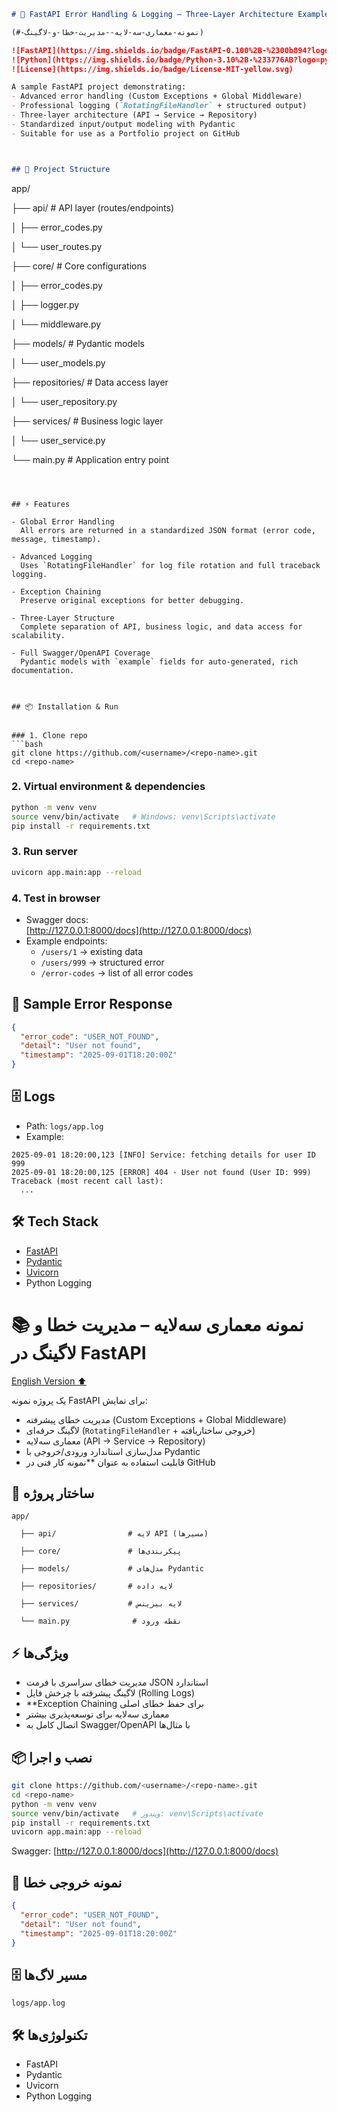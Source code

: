 

```markdown
# 🚀 FastAPI Error Handling & Logging – Three-Layer Architecture Example

(#-نمونه-معماری-سه-لایه--مدیریت-خطا-و-لاگینگ)

![FastAPI](https://img.shields.io/badge/FastAPI-0.100%2B-%2300b894?logo=fastapi)
![Python](https://img.shields.io/badge/Python-3.10%2B-%233776AB?logo=python)
![License](https://img.shields.io/badge/License-MIT-yellow.svg)

A sample FastAPI project demonstrating:
- Advanced error handling (Custom Exceptions + Global Middleware)
- Professional logging (`RotatingFileHandler` + structured output)
- Three-layer architecture (API → Service → Repository)
- Standardized input/output modeling with Pydantic
- Suitable for use as a Portfolio project on GitHub



## 📂 Project Structure

```
app/

  ├── api/                # API layer (routes/endpoints)

  │   ├── error_codes.py

  │   └── user_routes.py

  ├── core/               # Core configurations

  │   ├── error_codes.py

  │   ├── logger.py

  │   └── middleware.py

  ├── models/             # Pydantic models

  │   └── user_models.py

  ├── repositories/       # Data access layer

  │   └── user_repository.py

  ├── services/           # Business logic layer

  │   └── user_service.py

  └── main.py             # Application entry point
```



## ⚡ Features

- Global Error Handling
  All errors are returned in a standardized JSON format (error code, message, timestamp).

- Advanced Logging
  Uses `RotatingFileHandler` for log file rotation and full traceback logging.

- Exception Chaining 
  Preserve original exceptions for better debugging.

- Three-Layer Structure
  Complete separation of API, business logic, and data access for scalability.

- Full Swagger/OpenAPI Coverage
  Pydantic models with `example` fields for auto-generated, rich documentation.



## 📦 Installation & Run


### 1. Clone repo
```bash
git clone https://github.com/<username>/<repo-name>.git
cd <repo-name>
```

### 2. Virtual environment & dependencies
```bash
python -m venv venv
source venv/bin/activate   # Windows: venv\Scripts\activate
pip install -r requirements.txt
```

### 3. Run server
```bash
uvicorn app.main:app --reload
```

### 4. Test in browser
- Swagger docs:  
  [http://127.0.0.1:8000/docs](http://127.0.0.1:8000/docs)  
- Example endpoints:  
  - `/users/1` → existing data  
  - `/users/999` → structured error  
  - `/error-codes` → list of all error codes



## 📄 Sample Error Response
```json
{
  "error_code": "USER_NOT_FOUND",
  "detail": "User not found",
  "timestamp": "2025-09-01T18:20:00Z"
}
```



## 🗄 Logs
- Path: `logs/app.log`
- Example:
```
2025-09-01 18:20:00,123 [INFO] Service: fetching details for user ID 999
2025-09-01 18:20:00,125 [ERROR] 404 - User not found (User ID: 999)
Traceback (most recent call last):
  ...
```



## 🛠 Tech Stack
- [FastAPI](https://fastapi.tiangolo.com)
- [Pydantic](https://docs.pydantic.dev)
- [Uvicorn](https://www.uvicorn.org)
- Python Logging







# 📚 نمونه معماری سه‌لایه – مدیریت خطا و لاگینگ در FastAPI

[English Version ⬆](#fastapi-error-handling--logging--three-layer-architecture-example)

یک پروژه نمونه FastAPI برای نمایش:
- مدیریت خطای پیشرفته (Custom Exceptions + Global Middleware)
- لاگینگ حرفه‌ای (`RotatingFileHandler` + خروجی ساختاریافته)
- معماری سه‌لایه (API → Service → Repository)
- مدل‌سازی استاندارد ورودی/خروجی با Pydantic
- قابلیت استفاده به عنوان **نمونه کار فنی در GitHub



## 📂 ساختار پروژه

```
app/

  ├── api/                # لایه API (مسیرها)

  ├── core/               # پیکربندی‌ها

  ├── models/             # مدل‌های Pydantic

  ├── repositories/       # لایه داده

  ├── services/           # لایه بیزینس

  └── main.py              # نقطه ورود
```



## ⚡ ویژگی‌ها

- مدیریت خطای سراسری با فرمت JSON استاندارد
- لاگینگ پیشرفته با چرخش فایل (Rolling Logs)
- **Exception Chaining برای حفظ خطای اصلی
- معماری سه‌لایه برای توسعه‌پذیری بیشتر
- اتصال کامل به Swagger/OpenAPI با مثال‌ها



## 📦 نصب و اجرا

```bash
git clone https://github.com/<username>/<repo-name>.git
cd <repo-name>
python -m venv venv
source venv/bin/activate   # ویندوز: venv\Scripts\activate
pip install -r requirements.txt
uvicorn app.main:app --reload
```

Swagger: [http://127.0.0.1:8000/docs](http://127.0.0.1:8000/docs)



## 📄 نمونه خروجی خطا

```json
{
  "error_code": "USER_NOT_FOUND",
  "detail": "User not found",
  "timestamp": "2025-09-01T18:20:00Z"
}
```



## 🗄 مسیر لاگ‌ها
`logs/app.log`



## 🛠 تکنولوژی‌ها
- FastAPI
- Pydantic
- Uvicorn
- Python Logging

